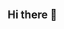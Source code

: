 ## Hi there 👋

<!--
**Janicemwendwa/Janicemwendwa** is a ✨ _special_ ✨ repository because its `README.md` (this file) appears on your GitHub profile.

Here are some ideas to get you started:

## 🔭 I’m currently working on completing my software engineering program
## 🌱 I’m currently learning Python, JavaScript, CSS, React, HTML, Django
## 📫 How to reach me: https://x.com/MwendwaJanice www.linkedin.com/in/janicemwendwa
## 😄 Pronouns: she/her
-->
